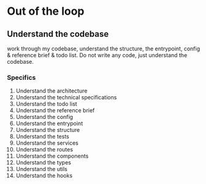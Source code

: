 # Out of the loop
## Understand the codebase
work through my codebase, understand the structure, the entrypoint, config & reference brief & todo list. Do not write any code, just understand the codebase.

### Specifics
1. Understand the architecture
2. Understand the technical specifications
3. Understand the todo list
4. Understand the reference brief
5. Understand the config
6. Understand the entrypoint
7. Understand the structure
8. Understand the tests
9. Understand the services
10. Understand the routes
11. Understand the components
12. Understand the types
13. Understand the utils
14. Understand the hooks

